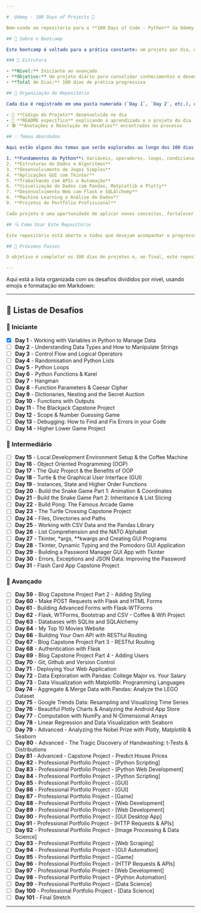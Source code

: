 ```yaml
---

#  Udemy - 100 Days of Projects 🐍

Bem-vindo ao repositório para o **100 Days of Code - Python** da Udemy! 🚀 Este curso, dividido em 100 dias, apresenta uma série de desafios e projetos práticos para aprender e dominar Python. Aqui, compartilho minha jornada, documentando cada dia de aprendizado. 🎓

## 📘 Sobre o Bootcamp

Este bootcamp é voltado para a prática constante: um projeto por dia, desde o nível iniciante até avançado. Cada dia traz um novo conceito, abrangendo desde fundamentos da linguagem até desenvolvimento web e análise de dados. 

### 📌 Estrutura

- **Nível:** Iniciante ao avançado 
- **Objetivo:** Um projeto diário para consolidar conhecimentos e desenvolver habilidades em Python 🧠
- **Total de Dias:** 100 dias de prática progressiva

## 📂 Organização do Repositório

Cada dia é registrado em uma pasta numerada (`Day 1`, `Day 2`, etc.), contendo:

- 📄 **Código do Projeto** desenvolvido no dia
- 📝 **README específico** explicando o aprendizado e o projeto do dia
- 🛠️ **Anotações e Resolução de Desafios** encontrados no processo

## 💡 Temas Abordados

Aqui estão alguns dos temas que serão explorados ao longo dos 100 dias:

1. **Fundamentos do Python**: Variáveis, operadores, loops, condicionais 🔄
2. **Estruturas de Dados e Algoritmos** 
3. **Desenvolvimento de Jogos Simples** 
4. **Aplicações GUI com Tkinter** 
5. **Trabalhando com APIs e Automação** 
6. **Visualização de Dados com Pandas, Matplotlib e Plotly** 
7. **Desenvolvimento Web com Flask e SQLAlchemy** 
8. **Machine Learning e Análise de Dados** 
9. **Projetos de Portfólio Profissional** 

Cada projeto é uma oportunidade de aplicar novos conceitos, fortalecer o aprendizado e construir habilidades práticas em programação.

## 🔍 Como Usar Este Repositório

Este repositório está aberto a todos que desejam acompanhar o progresso ou explorar os tópicos abordados. Sinta-se à vontade para navegar por cada pasta e aprender junto comigo! 

## 🎯 Próximos Passos

O objetivo é completar os 100 dias de projetos e, ao final, este repositório servirá como um portfólio que reflete o progresso e os conhecimentos adquiridos durante o curso. 💪

---
```


Aqui está a lista organizada com os desafios divididos por nível, usando emojis e formatação em Markdown:

---

## 💼 Listas de Desafios

### 📘 Iniciante

- [x] **Day 1** - Working with Variables in Python to Manage Data
- [ ] **Day 2** - Understanding Data Types and How to Manipulate Strings
- [ ] **Day 3** - Control Flow and Logical Operators
- [ ] **Day 4** - Randomisation and Python Lists
- [ ] **Day 5** - Python Loops
- [ ] **Day 6** - Python Functions & Karel
- [ ] **Day 7** - Hangman
- [ ] **Day 8** - Function Parameters & Caesar Cipher
- [ ] **Day 9** - Dictionaries, Nesting and the Secret Auction
- [ ] **Day 10** - Functions with Outputs
- [ ] **Day 11** - The Blackjack Capstone Project
- [ ] **Day 12** - Scope & Number Guessing Game
- [ ] **Day 13** - Debugging: How to Find and Fix Errors in your Code
- [ ] **Day 14** - Higher Lower Game Project

### 📙 Intermediário

- [ ] **Day 15** - Local Development Environment Setup & the Coffee Machine
- [ ] **Day 16** - Object Oriented Programming (OOP)
- [ ] **Day 17** - The Quiz Project & the Benefits of OOP
- [ ] **Day 18** - Turtle & the Graphical User Interface (GUI)
- [ ] **Day 19** - Instances, State and Higher Order Functions
- [ ] **Day 20** - Build the Snake Game Part 1: Animation & Coordinates
- [ ] **Day 21** - Build the Snake Game Part 2: Inheritance & List Slicing
- [ ] **Day 22** - Build Pong: The Famous Arcade Game
- [ ] **Day 23** - The Turtle Crossing Capstone Project
- [ ] **Day 24** - Files, Directories and Paths
- [ ] **Day 25** - Working with CSV Data and the Pandas Library
- [ ] **Day 26** - List Comprehension and the NATO Alphabet
- [ ] **Day 27** - Tkinter, \*args, \*\*kwargs and Creating GUI Programs
- [ ] **Day 28** - Tkinter, Dynamic Typing and the Pomodoro GUI Application
- [ ] **Day 29** - Building a Password Manager GUI App with Tkinter
- [ ] **Day 30** - Errors, Exceptions and JSON Data: Improving the Password
- [ ] **Day 31** - Flash Card App Capstone Project

### 📕 Avançado

- [ ] **Day 59** - Blog Capstone Project Part 2 - Adding Styling
- [ ] **Day 60** - Make POST Requests with Flask and HTML Forms
- [ ] **Day 61** - Building Advanced Forms with Flask-WTForms
- [ ] **Day 62** - Flask, WTForms, Bootstrap and CSV - Coffee & Wifi Project
- [ ] **Day 63** - Databases with SQLite and SQLAlchemy
- [ ] **Day 64** - My Top 10 Movies Website
- [ ] **Day 66** - Building Your Own API with RESTful Routing
- [ ] **Day 67** - Blog Capstone Project Part 3 - RESTful Routing
- [ ] **Day 68** - Authentication with Flask
- [ ] **Day 69** - Blog Capstone Project Part 4 - Adding Users
- [ ] **Day 70** - Git, Github and Version Control
- [ ] **Day 71** - Deploying Your Web Application
- [ ] **Day 72** - Data Exploration with Pandas: College Major vs. Your Salary
- [ ] **Day 73** - Data Visualization with Matplotlib: Programming Languages
- [ ] **Day 74** - Aggregate & Merge Data with Pandas: Analyze the LEGO Dataset
- [ ] **Day 75** - Google Trends Data: Resampling and Visualizing Time Series
- [ ] **Day 76** - Beautiful Plotly Charts & Analyzing the Android App Store
- [ ] **Day 77** - Computation with NumPy and N-Dimensional Arrays
- [ ] **Day 78** - Linear Regression and Data Visualization with Seaborn
- [ ] **Day 79** - Advanced - Analyzing the Nobel Prize with Plotly, Matplotlib & Seaborn
- [ ] **Day 80** - Advanced - The Tragic Discovery of Handwashing: t-Tests & Distributions
- [ ] **Day 81** - Advanced - Capstone Project - Predict House Prices
- [ ] **Day 82** - Professional Portfolio Project - [Python Scripting]
- [ ] **Day 83** - Professional Portfolio Project - [Python Web Development]
- [ ] **Day 84** - Professional Portfolio Project - [Python Scripting]
- [ ] **Day 85** - Professional Portfolio Project - [GUI]
- [ ] **Day 86** - Professional Portfolio Project - [GUI]
- [ ] **Day 87** - Professional Portfolio Project - [Game]
- [ ] **Day 88** - Professional Portfolio Project - [Web Development]
- [ ] **Day 89** - Professional Portfolio Project - [Web Development]
- [ ] **Day 90** - Professional Portfolio Project - [GUI Desktop App]
- [ ] **Day 91** - Professional Portfolio Project - [HTTP Requests & APIs]
- [ ] **Day 92** - Professional Portfolio Project - [Image Processing & Data Science]
- [ ] **Day 93** - Professional Portfolio Project - [Web Scraping]
- [ ] **Day 94** - Professional Portfolio Project - [GUI Automation]
- [ ] **Day 95** - Professional Portfolio Project - [Game]
- [ ] **Day 96** - Professional Portfolio Project - [HTTP Requests & APIs]
- [ ] **Day 97** - Professional Portfolio Project - [Web Development]
- [ ] **Day 98** - Professional Portfolio Project - [Python Automation]
- [ ] **Day 99** - Professional Portfolio Project - [Data Science]
- [ ] **Day 100** - Professional Portfolio Project - [Data Science]
- [ ] **Day 101** - Final Stretch

---
